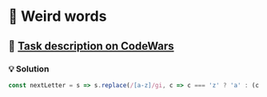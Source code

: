 # 📝 Weird words

## 🔗 [Task description on CodeWars](https://www.codewars.com/kata/57b2020eb69bfcbf64000375)

### 💡 Solution

```javascript
const nextLetter = s => s.replace(/[a-z]/gi, c => c === 'z' ? 'a' : (c === 'Z' ? 'A' : String.fromCharCode(c.charCodeAt() + 1)));
```
